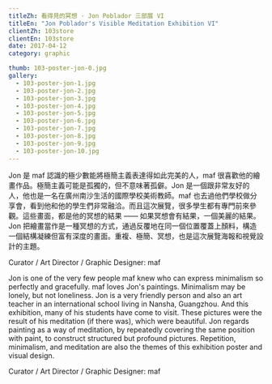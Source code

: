 ```yaml
---
titleZh: 看得見的冥想 · Jon Poblador 三部展 VI
titleEn: "Jon Poblador's Visible Meditation Exhibition VI"
clientZh: 103store
clientEn: 103store
date: 2017-04-12
category: graphic

thumb: 103-poster-jon-0.jpg
gallery:
  - 103-poster-jon-1.jpg
  - 103-poster-jon-2.jpg
  - 103-poster-jon-3.jpg
  - 103-poster-jon-4.jpg
  - 103-poster-jon-5.jpg
  - 103-poster-jon-6.jpg
  - 103-poster-jon-7.jpg
  - 103-poster-jon-8.jpg
  - 103-poster-jon-9.jpg
  - 103-poster-jon-10.jpg
---
```


Jon 是 maf 認識的極少數能將極簡主義表達得如此完美的人，maf 很喜歡他的繪畫作品。極簡主義可能是孤獨的，但不意味著孤僻。Jon 是一個跟非常友好的人，他也是一名在廣州南沙生活的國際學校美術教師。maf 也去過他們學校做分享會，看到他和他的學生們非常融洽。而且這次展覽，很多學生都有專門前來參觀。這些畫面，都是他的冥想的結果 —— 如果冥想會有結果，一個美麗的結果。Jon 把繪畫當作是一種冥想的方式，通過反覆地在同一個位置覆蓋上顏料，構造一個結構凝練但富有深度的畫面。重複、極簡、冥想，也是這次展覽海報和視覺設計的主題。

Curator / Art Director / Graphic Designer: maf

<!-- lang -->

Jon is one of the very few people maf knew who can express minimalism so perfectly and gracefully. maf loves Jon's paintings. Minimalism may be lonely, but not loneliness. Jon is a very friendly person and also an art teacher in an international school living in Nansha, Guangzhou. And this exhibition, many of his students have come to visit. These pictures were the result of his meditation (if there was), which were beautiful. Jon regards painting as a way of meditation, by repeatedly covering the same position with paint, to construct structured but profound pictures. Repetition, minimalism, and meditation are also the themes of this exhibition poster and visual design.

Curator / Art Director / Graphic Designer: maf
